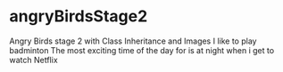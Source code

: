 # angryBirdsStage2
Angry Birds stage 2 with Class Inheritance and Images
I like to play badminton
The most exciting time of the day for is at night when i get to watch Netflix